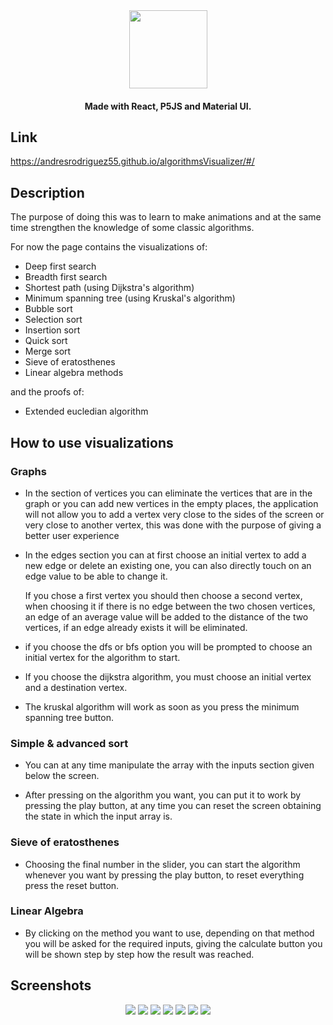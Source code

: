 
<div align="center"><img src="https://drive.google.com/uc?id=1oL_G7mIxoY8je3f1skcU3eja5Qu9sztC" height="125px" ></div>

<h4 align="center">Made with React, P5JS and Material UI.</h4>


## Link
https://andresrodriguez55.github.io/algorithmsVisualizer/#/

## Description

The purpose of doing this was to learn to make animations and at the same time strengthen the knowledge of some classic algorithms.

For now the page contains the visualizations of:
 - Deep first search 
 - Breadth first search 
 - Shortest path (using Dijkstra's algorithm)
 - Minimum spanning tree (using Kruskal's algorithm)
 - Bubble sort
 - Selection sort
 - Insertion sort
 - Quick sort
 - Merge sort
 - Sieve of eratosthenes
 - Linear algebra methods
 
and the proofs of:
 - Extended eucledian algorithm

## How to use visualizations

### Graphs
- In the section of vertices you can eliminate the vertices that are in the graph or you can add new vertices in the empty places, the application will not allow you to add a vertex very close to the sides of the screen or very close to another vertex, this was done with the purpose of giving a better user experience

- In the edges section you can at first choose an initial vertex to add a new edge or delete an existing one, you can also directly touch on an edge value to be able to change it. 

  If you chose a first vertex you should then choose a second vertex, when choosing it if there is no edge between the two chosen vertices, an edge of an average value will be added to the distance of the two vertices, if an edge already exists it will be eliminated.

- if you choose the dfs or bfs option you will be prompted to choose an initial vertex for the algorithm to start.

- If you choose the dijkstra algorithm, you must choose an initial vertex and a destination vertex.

- The kruskal algorithm will work as soon as you press the minimum spanning tree button.

### Simple & advanced sort
- You can at any time manipulate the array with the inputs section given below the screen.

- After pressing on the algorithm you want, you can put it to work by pressing the play button, at any time you can reset the screen obtaining the state in which the input array is.

### Sieve of eratosthenes
- Choosing the final number in the slider, you can start the algorithm whenever you want by pressing the play button, to reset everything press the reset button.

### Linear Algebra

- By clicking on the method you want to use, depending on that method you will be asked for the required inputs, giving the calculate button you will be shown step by step how the result was reached.

## Screenshots

<div align="center"><img src="https://drive.google.com/uc?id=1tgzkKKoU9_MNemilRe-fKJXoj_VKz1Vf" >
<img src="https://drive.google.com/uc?id=1XTHWbyxTkjPZTpCdOr5nx5EyP6hWTA14" >
<img src="https://drive.google.com/uc?id=16Oqeb0fa_bO4Y6YlRFoP5V-OM2XYZ8DD" >
<img src="https://drive.google.com/uc?id=11x1GAtG8YeBccdE0p4ObY8-4lewzEuP9" >
<img src="https://drive.google.com/uc?id=14M6V_t1soiISXWSGGcGpC8bESRVInE20" >
<img src="https://drive.google.com/uc?id=1ipaxR-siYe2i_YIaHOAteAg7ur6_9-K8" >
<img src="https://drive.google.com/uc?id=1gC0vcuP1OYR16VspDZSbaNSSYvgGu16o" ></div>



